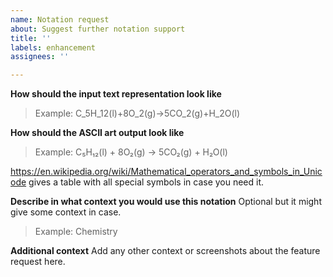 ```yaml
---
name: Notation request
about: Suggest further notation support
title: ''
labels: enhancement
assignees: ''

---
```


**How should the input text representation look like**
> Example: C_5H_12(l)+8O_2(g)->5CO_2(g)+H_2O(l)

**How should the ASCII art output look like**
> Example: C₅H₁₂(l) + 8O₂(g) → 5CO₂(g) + H₂O(l)

https://en.wikipedia.org/wiki/Mathematical_operators_and_symbols_in_Unicode gives a table with all special symbols in case you need it.

**Describe in what context you would use this notation**
Optional but it might give some context in case.
> Example: Chemistry


**Additional context**
Add any other context or screenshots about the feature request here.

